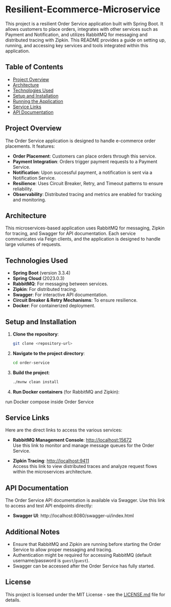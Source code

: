 # Resilient-Ecommerce-Microservice

This project is a resilient Order Service application built with Spring Boot. It allows customers to place orders, integrates with other services such as Payment and Notification, and utilizes RabbitMQ for messaging and distributed tracing with Zipkin. This README provides a guide on setting up, running, and accessing key services and tools integrated within this application.

## Table of Contents
- [Project Overview](#project-overview)
- [Architecture](#architecture)
- [Technologies Used](#technologies-used)
- [Setup and Installation](#setup-and-installation)
- [Running the Application](#running-the-application)
- [Service Links](#service-links)
- [API Documentation](#api-documentation)

## Project Overview
The Order Service application is designed to handle e-commerce order placements. It features:
- **Order Placement**: Customers can place orders through this service.
- **Payment Integration**: Orders trigger payment requests to a Payment Service.
- **Notification**: Upon successful payment, a notification is sent via a Notification Service.
- **Resilience**: Uses Circuit Breaker, Retry, and Timeout patterns to ensure reliability.
- **Observability**: Distributed tracing and metrics are enabled for tracking and monitoring.

## Architecture
This microservices-based application uses RabbitMQ for messaging, Zipkin for tracing, and Swagger for API documentation. Each service communicates via Feign clients, and the application is designed to handle large volumes of requests.

## Technologies Used
- **Spring Boot** (version 3.3.4)
- **Spring Cloud** (2023.0.3)
- **RabbitMQ**: For messaging between services.
- **Zipkin**: For distributed tracing.
- **Swagger**: For interactive API documentation.
- **Circuit Breaker & Retry Mechanisms**: To ensure resilience.
- **Docker**: For containerized deployment.

## Setup and Installation
1. **Clone the repository**:
   ```bash
   git clone <repository-url>
   ```
2. **Navigate to the project directory**:
   ```bash
   cd order-service
   ```
3. **Build the project**:
   ```bash
   ./mvnw clean install
   ```
4. **Run Docker containers** (for RabbitMQ and Zipkin):

run Docker compose inside Order Service


## Service Links
Here are the direct links to access the various services:

- **RabbitMQ Management Console**: [http://localhost:15672](http://localhost:15672)  
  Use this link to monitor and manage message queues for the Order Service.

- **Zipkin Tracing**: [http://localhost:9411](http://localhost:9411)  
  Access this link to view distributed traces and analyze request flows within the microservices architecture.

## API Documentation
The Order Service API documentation is available via Swagger. Use this link to access and test API endpoints directly:

- **Swagger UI**: http://localhost:8080/swagger-ui/index.html

## Additional Notes
- Ensure that RabbitMQ and Zipkin are running before starting the Order Service to allow proper messaging and tracing.
- Authentication might be required for accessing RabbitMQ (default username/password is `guest`/`guest`).
- Swagger can be accessed after the Order Service has fully started.

## License
This project is licensed under the MIT License - see the [LICENSE.md](LICENSE.md) file for details.
